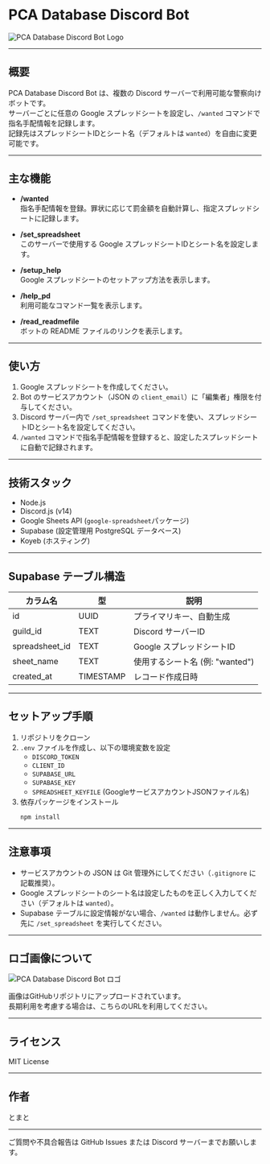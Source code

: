 # PCA Database Discord Bot

![PCA Database Discord Bot Logo](https://i.imgur.com/jyqYHbm.png)

---

## 概要

PCA Database Discord Bot は、複数の Discord サーバーで利用可能な警察向けボットです。  
サーバーごとに任意の Google スプレッドシートを設定し、`/wanted` コマンドで指名手配情報を記録します。  
記録先はスプレッドシートIDとシート名（デフォルトは `wanted`）を自由に変更可能です。

---

## 主な機能

- **/wanted**  
  指名手配情報を登録。罪状に応じて罰金額を自動計算し、指定スプレッドシートに記録します。

- **/set_spreadsheet**  
  このサーバーで使用する Google スプレッドシートIDとシート名を設定します。

- **/setup_help**  
  Google スプレッドシートのセットアップ方法を表示します。

- **/help_pd**  
  利用可能なコマンド一覧を表示します。

- **/read_readmefile**  
  ボットの README ファイルのリンクを表示します。

---

## 使い方

1. Google スプレッドシートを作成してください。  
2. Bot のサービスアカウント（JSON の `client_email`）に「編集者」権限を付与してください。  
3. Discord サーバー内で `/set_spreadsheet` コマンドを使い、スプレッドシートIDとシート名を設定してください。  
4. `/wanted` コマンドで指名手配情報を登録すると、設定したスプレッドシートに自動で記録されます。

---

## 技術スタック

- Node.js  
- Discord.js (v14)  
- Google Sheets API (`google-spreadsheet`パッケージ)  
- Supabase (設定管理用 PostgreSQL データベース)  
- Koyeb (ホスティング)  

---

## Supabase テーブル構造

| カラム名        | 型           | 説明                             |
|-----------------|--------------|---------------------------------|
| id              | UUID         | プライマリキー、自動生成        |
| guild_id        | TEXT         | Discord サーバーID              |
| spreadsheet_id  | TEXT         | Google スプレッドシートID       |
| sheet_name      | TEXT         | 使用するシート名 (例: "wanted") |
| created_at      | TIMESTAMP    | レコード作成日時                |

---

## セットアップ手順

1. リポジトリをクローン  
2. `.env` ファイルを作成し、以下の環境変数を設定  
   - `DISCORD_TOKEN`  
   - `CLIENT_ID`  
   - `SUPABASE_URL`  
   - `SUPABASE_KEY`  
   - `SPREADSHEET_KEYFILE` (GoogleサービスアカウントJSONファイル名)  
3. 依存パッケージをインストール  
   ```bash
   npm install

---

## 注意事項

- サービスアカウントの JSON は Git 管理外にしてください（`.gitignore` に記載推奨）。  
- Google スプレッドシートのシート名は設定したものを正しく入力してください（デフォルトは `wanted`）。  
- Supabase テーブルに設定情報がない場合、`/wanted` は動作しません。必ず先に `/set_spreadsheet` を実行してください。  

---

## ロゴ画像について

![PCA Database Discord Bot ロゴ](https://github.com/tomeitoooooooooooooooooooooooooo/PCA-Database/blob/main/%E3%82%A2%E3%83%BC%E3%83%88%E3%83%9C%E3%83%BC%E3%83%89%201.png?raw=true)

画像はGitHubリポジトリにアップロードされています。  
長期利用を考慮する場合は、こちらのURLを利用してください。


---

## ライセンス

MIT License

---

## 作者

とまと

---

ご質問や不具合報告は GitHub Issues または Discord サーバーまでお願いします。

